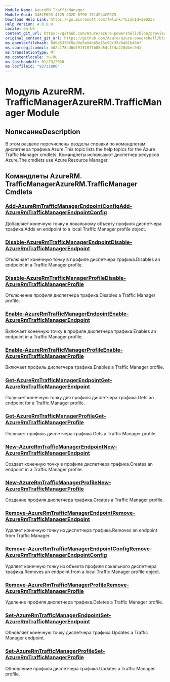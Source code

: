 ```yaml
---
Module Name: AzureRM.TrafficManager
Module Guid: D48CF693-4125-4D2D-8790-1514F44CE325
Download Help Link: https://go.microsoft.com/fwlink/?LinkId=280237
Help Version: 4.0.0.0
Locale: en-US
content_git_url: https://github.com/Azure/azure-powershell/blob/preview/src/ResourceManager/TrafficManager/Commands.TrafficManager2/help/AzureRM.TrafficManager.md
original_content_git_url: https://github.com/Azure/azure-powershell/blob/preview/src/ResourceManager/TrafficManager/Commands.TrafficManager2/help/AzureRM.TrafficManager.md
ms.openlocfilehash: 049e5330f0ad8e5e84b65e15c99c35e8481b46bf
ms.sourcegitcommit: 4d2c178cd6df9151877b08d54c1f4a228dbec9d1
ms.translationtype: MT
ms.contentlocale: ru-RU
ms.lasthandoff: 01/29/2020
ms.locfileid: "93731806"
---
```

# <span data-ttu-id="10907-101">Модуль AzureRM. TrafficManager</span><span class="sxs-lookup"><span data-stu-id="10907-101">AzureRM.TrafficManager Module</span></span>
## <span data-ttu-id="10907-102">Nописание</span><span class="sxs-lookup"><span data-stu-id="10907-102">Description</span></span>
<span data-ttu-id="10907-103">В этом разделе перечислены разделы справки по командлетам диспетчера трафика Azure.</span><span class="sxs-lookup"><span data-stu-id="10907-103">This topic lists the help topics for the Azure Traffic Manager cmdlets.</span></span> <span data-ttu-id="10907-104">Командлеты используют диспетчер ресурсов Azure.</span><span class="sxs-lookup"><span data-stu-id="10907-104">The cmdlets use Azure Resource Manager.</span></span>

## <span data-ttu-id="10907-105">Командлеты AzureRM. TrafficManager</span><span class="sxs-lookup"><span data-stu-id="10907-105">AzureRM.TrafficManager Cmdlets</span></span>
### [<span data-ttu-id="10907-106">Add-AzureRmTrafficManagerEndpointConfig</span><span class="sxs-lookup"><span data-stu-id="10907-106">Add-AzureRmTrafficManagerEndpointConfig</span></span>](Add-AzureRmTrafficManagerEndpointConfig.md)
<span data-ttu-id="10907-107">Добавляет конечную точку к локальному объекту профиля диспетчера трафика.</span><span class="sxs-lookup"><span data-stu-id="10907-107">Adds an endpoint to a local Traffic Manager profile object.</span></span>

### [<span data-ttu-id="10907-108">Disable-AzureRmTrafficManagerEndpoint</span><span class="sxs-lookup"><span data-stu-id="10907-108">Disable-AzureRmTrafficManagerEndpoint</span></span>](Disable-AzureRmTrafficManagerEndpoint.md)
<span data-ttu-id="10907-109">Отключает конечную точку в профиле диспетчера трафика.</span><span class="sxs-lookup"><span data-stu-id="10907-109">Disables an endpoint in a Traffic Manager profile.</span></span>

### [<span data-ttu-id="10907-110">Disable-AzureRmTrafficManagerProfile</span><span class="sxs-lookup"><span data-stu-id="10907-110">Disable-AzureRmTrafficManagerProfile</span></span>](Disable-AzureRmTrafficManagerProfile.md)
<span data-ttu-id="10907-111">Отключение профиля диспетчера трафика.</span><span class="sxs-lookup"><span data-stu-id="10907-111">Disables a Traffic Manager profile.</span></span>

### [<span data-ttu-id="10907-112">Enable-AzureRmTrafficManagerEndpoint</span><span class="sxs-lookup"><span data-stu-id="10907-112">Enable-AzureRmTrafficManagerEndpoint</span></span>](Enable-AzureRmTrafficManagerEndpoint.md)
<span data-ttu-id="10907-113">Включает конечную точку в профиле диспетчера трафика.</span><span class="sxs-lookup"><span data-stu-id="10907-113">Enables an endpoint in a Traffic Manager profile.</span></span>

### [<span data-ttu-id="10907-114">Enable-AzureRmTrafficManagerProfile</span><span class="sxs-lookup"><span data-stu-id="10907-114">Enable-AzureRmTrafficManagerProfile</span></span>](Enable-AzureRmTrafficManagerProfile.md)
<span data-ttu-id="10907-115">Включает профиль диспетчера трафика.</span><span class="sxs-lookup"><span data-stu-id="10907-115">Enables a Traffic Manager profile.</span></span>

### [<span data-ttu-id="10907-116">Get-AzureRmTrafficManagerEndpoint</span><span class="sxs-lookup"><span data-stu-id="10907-116">Get-AzureRmTrafficManagerEndpoint</span></span>](Get-AzureRmTrafficManagerEndpoint.md)
<span data-ttu-id="10907-117">Получает конечную точку для профиля диспетчера трафика.</span><span class="sxs-lookup"><span data-stu-id="10907-117">Gets an endpoint for a Traffic Manager profile.</span></span>

### [<span data-ttu-id="10907-118">Get-AzureRmTrafficManagerProfile</span><span class="sxs-lookup"><span data-stu-id="10907-118">Get-AzureRmTrafficManagerProfile</span></span>](Get-AzureRmTrafficManagerProfile.md)
<span data-ttu-id="10907-119">Получает профиль диспетчера трафика.</span><span class="sxs-lookup"><span data-stu-id="10907-119">Gets a Traffic Manager profile.</span></span>

### [<span data-ttu-id="10907-120">New-AzureRmTrafficManagerEndpoint</span><span class="sxs-lookup"><span data-stu-id="10907-120">New-AzureRmTrafficManagerEndpoint</span></span>](New-AzureRmTrafficManagerEndpoint.md)
<span data-ttu-id="10907-121">Создает конечную точку в профиле диспетчера трафика.</span><span class="sxs-lookup"><span data-stu-id="10907-121">Creates an endpoint in a Traffic Manager profile.</span></span>

### [<span data-ttu-id="10907-122">New-AzureRmTrafficManagerProfile</span><span class="sxs-lookup"><span data-stu-id="10907-122">New-AzureRmTrafficManagerProfile</span></span>](New-AzureRmTrafficManagerProfile.md)
<span data-ttu-id="10907-123">Создание профиля диспетчера трафика.</span><span class="sxs-lookup"><span data-stu-id="10907-123">Creates a Traffic Manager profile.</span></span>

### [<span data-ttu-id="10907-124">Remove-AzureRmTrafficManagerEndpoint</span><span class="sxs-lookup"><span data-stu-id="10907-124">Remove-AzureRmTrafficManagerEndpoint</span></span>](Remove-AzureRmTrafficManagerEndpoint.md)
<span data-ttu-id="10907-125">Удаляет конечную точку из диспетчера трафика.</span><span class="sxs-lookup"><span data-stu-id="10907-125">Removes an endpoint from Traffic Manager.</span></span>

### [<span data-ttu-id="10907-126">Remove-AzureRmTrafficManagerEndpointConfig</span><span class="sxs-lookup"><span data-stu-id="10907-126">Remove-AzureRmTrafficManagerEndpointConfig</span></span>](Remove-AzureRmTrafficManagerEndpointConfig.md)
<span data-ttu-id="10907-127">Удаляет конечную точку из объекта профиля локального диспетчера трафика.</span><span class="sxs-lookup"><span data-stu-id="10907-127">Removes an endpoint from a local Traffic Manager profile object.</span></span>

### [<span data-ttu-id="10907-128">Remove-AzureRmTrafficManagerProfile</span><span class="sxs-lookup"><span data-stu-id="10907-128">Remove-AzureRmTrafficManagerProfile</span></span>](Remove-AzureRmTrafficManagerProfile.md)
<span data-ttu-id="10907-129">Удаление профиля диспетчера трафика.</span><span class="sxs-lookup"><span data-stu-id="10907-129">Deletes a Traffic Manager profile.</span></span>

### [<span data-ttu-id="10907-130">Set-AzureRmTrafficManagerEndpoint</span><span class="sxs-lookup"><span data-stu-id="10907-130">Set-AzureRmTrafficManagerEndpoint</span></span>](Set-AzureRmTrafficManagerEndpoint.md)
<span data-ttu-id="10907-131">Обновляет конечную точку диспетчера трафика.</span><span class="sxs-lookup"><span data-stu-id="10907-131">Updates a Traffic Manager endpoint.</span></span>

### [<span data-ttu-id="10907-132">Set-AzureRmTrafficManagerProfile</span><span class="sxs-lookup"><span data-stu-id="10907-132">Set-AzureRmTrafficManagerProfile</span></span>](Set-AzureRmTrafficManagerProfile.md)
<span data-ttu-id="10907-133">Обновление профиля диспетчера трафика.</span><span class="sxs-lookup"><span data-stu-id="10907-133">Updates a Traffic Manager profile.</span></span>

